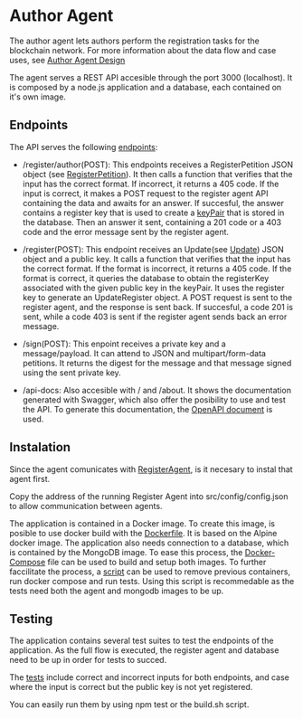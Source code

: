 # Author Agent
The author agent lets authors perform the registration tasks for the blockchain network. For more information about the data flow and case uses, see [Author Agent Design](../../Design/ClientApplication/AuthorAgent)

The agent serves a REST API accesible through the port 3000 (localhost). It is composed by a node.js application and a database, each contained on it's own image.

## Endpoints

The API serves the following [endpoints](./src/routes/router.js):

- /register/author(POST): This endpoints receives a RegisterPetition JSON object (see [RegisterPetition](../../Design/DataStructures/RegisterAuthorStructures)). It then calls a function that verifies that the input has the correct format. If incorrect, it returns a 405 code. If the input is correct, it makes a POST request to the register agent API containing the data and awaits for an answer. If succesful, the answer contains a register key that is used to create a [keyPair](../../Design/DataStructures/RegisterAuthorStructures) that is stored in the database. Then an answer it sent, containing a 201 code or a 403 code and the error message sent by the register agent.

- /register(POST): This endpoint receives an Update(see [Update](../../Design/DataStructures/Update)) JSON object and a public key. It calls a function that verifies that the input has the correct format. If the format is incorrect, it returns a 405 code. If the format is correct, it queries the database to obtain the registerKey associated with the given public key in the keyPair. It uses the register key to generate an UpdateRegister object. A POST request is sent to the register agent, and the response is sent back. If succesful, a code 201 is sent, while a code 403 is sent if the register agent sends back an error message.

- /sign(POST): This enpoint receives a private key and a message/payload. It can attend to JSON and multipart/form-data petitions. It returns the digest for the message and that message signed using the sent private key.

- /api-docs: Also accesible with / and /about. It shows the documentation generated with Swagger, which also offer the posibility to use and test the API. To generate this documentation, the [OpenAPI document](./author-agent.json) is used.

## Instalation
Since the agent comunicates with [RegisterAgent](../RegisterAgent/), is it necesary to instal that agent first.

Copy the address of the running Register Agent into src/config/config.json to allow communication between agents.

The application is contained in a Docker image. To create this image, is posible to use docker build with the [Dockerfile](./Dockerfile). It is based on the Alpine docker image. The application also needs connection to a database, which is contained by the MongoDB image. To ease this process, the [Docker-Compose](./docker-compose.yml) file can be used to build and setup both images.
To further faccilitate the process, a [script](./src/scripts/build.sh) can be used to remove previous containers, run docker compose and run tests. Using this script is recommedable as the tests need both the agent and mongodb images to be up.

## Testing

The application contains several test suites to test the endpoints of the application. As the full flow is executed, the register agent and database need to be up in order for tests to succed.

The [tests](./src/__tests__/test-endpoints.js) include correct and incorrect inputs for both endpoints, and case where the input is correct but the public key is not yet registered.

You can easily run them by using npm test or the build.sh script.

